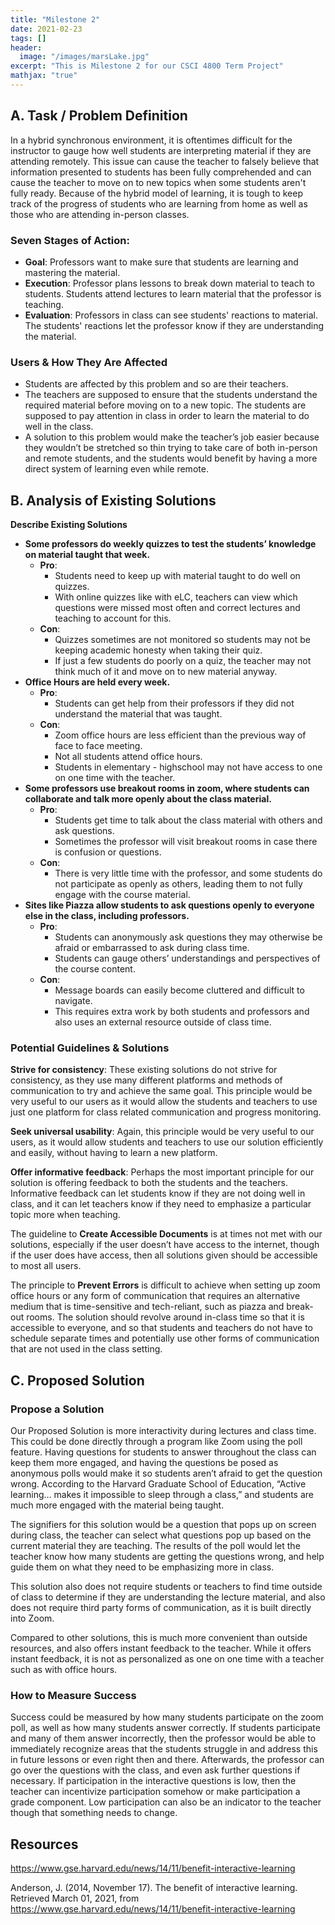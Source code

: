 ```yaml
---
title: "Milestone 2"
date: 2021-02-23
tags: []
header: 
  image: "/images/marsLake.jpg"
excerpt: "This is Milestone 2 for our CSCI 4800 Term Project"
mathjax: "true"
---
```

## A. Task / Problem Definition

In a hybrid synchronous environment, it is oftentimes difficult for the instructor to gauge how well students are interpreting material if they are attending remotely. This issue can cause the teacher to falsely believe that information presented to students has been fully comprehended and can cause the teacher to move on to new topics when some students aren't fully ready. Because of the hybrid model of learning, it is tough to keep track of the progress of students who are learning from home as well as those who are attending in-person classes.

### Seven Stages of Action:

  - **Goal**: Professors want to make sure that students are learning and mastering the material. 
  - **Execution**: Professor plans lessons to break down material to teach to students. Students attend lectures to learn material that the professor is teaching. 
  - **Evaluation**: Professors in class can see students' reactions to material. The students' reactions let the professor know if they are understanding the material. 

### Users & How They Are Affected

  - Students are affected by this problem and so are their teachers.
  - The teachers are supposed to ensure that the students understand the required material before moving on to a new topic. The students are supposed to pay attention in class in order to learn the material to do well in the class.
  - A solution to this problem would make the teacher’s job easier because they wouldn’t be stretched so thin trying to take care of both in-person and remote students, and the students would benefit by having a more direct system of learning even while remote.



## B. Analysis of Existing Solutions

**Describe Existing Solutions**
- **Some professors do weekly quizzes to test the students’ knowledge on material taught that week.**
  - **Pro**:
    - Students need to keep up with material taught to do well on quizzes. 
    - With online quizzes like with eLC, teachers can view which questions were missed most often and correct lectures and teaching to account for this.
  - **Con**:
    - Quizzes sometimes are not monitored so students may not be keeping academic honesty when taking their quiz.
    - If just a few students do poorly on a quiz, the teacher may not think much of it and move on to new material anyway.
- **Office Hours are held every week.**
  - **Pro**:
    - Students can get help from their professors if they did not understand the material that was taught.
  - **Con**:
    - Zoom office hours are less efficient than the previous way of face to face meeting.
    - Not all students attend office hours.
    - Students in elementary - highschool may not have access to one on one time with the teacher.
- **Some professors use breakout rooms in zoom, where students can collaborate and talk more openly about the class material.**
  - **Pro**: 
    - Students get time to talk about the class material with others and ask questions. 
    - Sometimes the professor will visit breakout rooms in case there is confusion or questions.
  - **Con**: 
    - There is very little time with the professor, and some students do not participate as openly as others, leading them to not fully engage with the course material.
- **Sites like Piazza allow students to ask questions openly to everyone else in the class, including professors.**
  - **Pro**:
    - Students can anonymously ask questions they may otherwise be afraid or embarrassed to ask during class time.
    - Students can gauge others’ understandings and perspectives of the course content.
  - **Con**:
    - Message boards can easily become cluttered and difficult to navigate.
    - This requires extra work by both students and professors and also uses an external resource outside of class time.

### Potential Guidelines & Solutions

**Strive for consistency**: These existing solutions do not strive for consistency, as they use many different platforms and methods of communication to try and achieve the same goal. This principle would be very useful to our users as it would allow the students and teachers to use just one platform for class related communication and progress monitoring. 

**Seek universal usability**: Again, this principle would be very useful to our users, as it would allow students and teachers to use our solution efficiently and easily, without having to learn a new platform.

**Offer informative feedback**: Perhaps the most important principle for our solution is offering feedback to both the students and the teachers. Informative feedback can let students know if they are not doing well in class, and it can let teachers know if they need to emphasize a particular topic more when teaching.

The guideline to **Create Accessible Documents** is at times not met with our solutions, especially if the user doesn’t have access to the internet, though if the user does have access, then all solutions given should be accessible to most all users.

The principle to **Prevent Errors** is difficult to achieve when setting up zoom office hours or any form of communication that requires an alternative medium that is time-sensitive and tech-reliant, such as piazza and break-out rooms. The solution should revolve around in-class time so that it is accessible to everyone, and so that students and teachers do not have to schedule separate times and potentially use other forms of communication that are not used in the class setting.



## C. Proposed Solution

### Propose a Solution

Our Proposed Solution is more interactivity during lectures and class time. This could be done directly through a program like Zoom using the poll feature. Having questions for students to answer throughout the class can keep them more engaged, and having the questions be posed as anonymous polls would make it so students aren’t afraid to get the question wrong. According to the Harvard Graduate School of Education, “Active learning… makes it impossible to sleep through a class,” and students are much more engaged with the material being taught.

The signifiers for this solution would be a question that pops up on screen during class, the teacher can select what questions pop up based on the current material they are teaching. The results of the poll would let the teacher know how many students are getting the questions wrong, and help guide them on what they need to be emphasizing more in class. 

This solution also does not require students or teachers to find time outside of class to determine if they are understanding the lecture material, and also does not require third party forms of communication, as it is built directly into Zoom. 

Compared to other solutions, this is much more convenient than outside resources, and also offers instant feedback to the teacher. While it offers instant feedback, it is not as personalized as one on one time with a teacher such as with office hours.

### How to Measure Success

Success could be measured by how many students participate on the zoom poll, as well as how many students answer correctly. If students participate and many of them answer incorrectly, then the professor would be able to immediately recognize areas that the students struggle in and address this in future lessons or even right then and there. Afterwards, the professor can go over the questions with the class, and even ask further questions if necessary. If participation in the interactive questions is low, then the  teacher can incentivize participation somehow or make participation a grade component. Low participation can also be an indicator to the teacher though that something needs to change. 




## Resources

https://www.gse.harvard.edu/news/14/11/benefit-interactive-learning

Anderson, J. (2014, November 17). The benefit of interactive learning. Retrieved March 01, 2021, from https://www.gse.harvard.edu/news/14/11/benefit-interactive-learning
